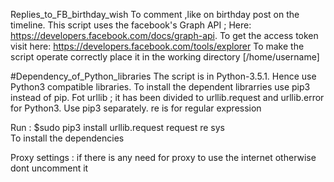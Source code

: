 Replies_to_FB_birthday_wish
To comment ,like on birthday post on the timeline.
This script uses the facebook's Graph API ; Here: https://developers.facebook.com/docs/graph-api.
To get the access token visit here: https://developers.facebook.com/tools/explorer
To make the script operate correctly place it in the working directory [/home/username]

#Dependency_of_Python_libraries
The script is in Python-3.5.1. Hence use Python3 compatible libraries.
To install the dependent librarries use pip3 instead of pip.
Fot urllib ; it has been divided to urllib.request and urllib.error for Python3. Use pip3 separately.
re is for regular expression

Run :
$sudo pip3 install urllib.request request re sys  
To install the dependencies

Proxy settings : if there is any need for proxy to use the internet otherwise dont uncomment it


